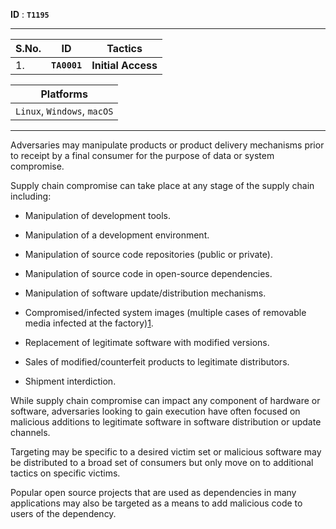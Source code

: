 **ID** : **`T1195`**

---

| S.No. | ID | Tactics |
| --- | --- | --- |
| 1. | **`TA0001`** | **Initial Access** |

| Platforms |
| --- |
| `Linux`, `Windows`, `macOS` |

---

Adversaries may manipulate products or product delivery mechanisms prior to receipt by a final consumer for the purpose of data or system compromise.

Supply chain compromise can take place at any stage of the supply chain including:

- Manipulation of development tools.

- Manipulation of a development environment.

- Manipulation of source code repositories (public or private).

- Manipulation of source code in open-source dependencies.

- Manipulation of software update/distribution mechanisms.

- Compromised/infected system images (multiple cases of removable media infected at the factory)[1](https://www.ibm.com/support/pages/storwize-usb-initialization-tool-may-contain-malicious-code).

- Replacement of legitimate software with modified versions. 

- Sales of modified/counterfeit products to legitimate distributors.

- Shipment interdiction.

While supply chain compromise can impact any component of hardware or software, adversaries looking to gain execution have often focused on malicious additions to legitimate software in software distribution or update channels.

Targeting may be specific to a desired victim set or malicious software may be distributed to a broad set of consumers but only move on to additional tactics on specific victims.

Popular open source projects that are used as dependencies in many applications may also be targeted as a means to add malicious code to users of the dependency.